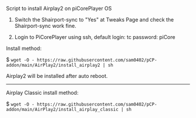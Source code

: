 Script to install Airplay2 on piCorePlayer OS

1. Switch the Shairport-sync to "Yes" at Tweaks Page and check the Shairport-sync work fine.

2. Login to PiCorePlayer using ssh, default login: tc password: piCore

Install method:

$ `wget -O - https://raw.githubusercontent.com/sam0402/pCP-addon/main/AirPlay2/install_airplay2 | sh`

Airplay2 will be installed after auto reboot.

---

Airplay Classic install method:

$ `wget -O - https://raw.githubusercontent.com/sam0402/pCP-addon/main/AirPlay2/install_airplay_classic | sh`
